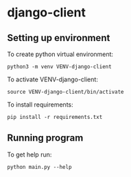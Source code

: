 # django-client

## Setting up environment

To create python virtual environment:

`python3 -m venv VENV-django-client`

To activate VENV-django-client:

`source VENV-django-client/bin/activate`

To install requirements:

`pip install -r requirements.txt`

## Running program

To get help run:

`python main.py --help`
